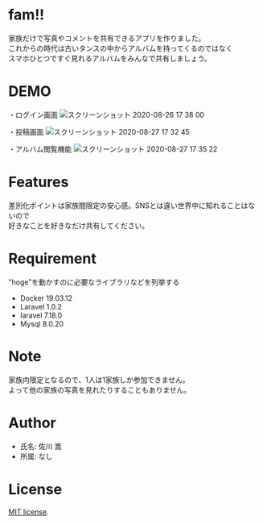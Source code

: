 # fam!!

家族だけで写真やコメントを共有できるアプリを作りました。<br>
これからの時代は古いタンスの中からアルバムを持ってくるのではなく<br>
スマホひとつですぐ見れるアルバムをみんなで共有しましょう。

# DEMO

・ログイン画面
![スクリーンショット 2020-08-26 17 38 00](https://user-images.githubusercontent.com/65385009/91281358-efbc7b00-e7c2-11ea-849c-39f7ce01bfaf.png)

・投稿画面
![スクリーンショット 2020-08-27 17 32 45](https://user-images.githubusercontent.com/65385009/91417173-5b6a1b00-e88b-11ea-8b84-caf00bc74966.png)

・アルバム閲覧機能
![スクリーンショット 2020-08-27 17 35 22](https://user-images.githubusercontent.com/65385009/91417441-c156a280-e88b-11ea-97d8-a0143e62d177.png)


# Features

差別化ポイントは家族間限定の安心感。SNSとは違い世界中に知れることはないので<br>
好きなことを好きなだけ共有してください。

# Requirement

"hoge"を動かすのに必要なライブラリなどを列挙する

* Docker 19.03.12
* Laravel 1.0.2
* laravel 7.18.0
* Mysql 8.0.20



# Note
家族内限定となるので、1人は1家族しか参加できません。<br>
よって他の家族の写真を見れたりすることもありません。

# Author

* 氏名: 佐川 嵩
* 所属: なし

# License

[MIT license](https://choosealicense.com/licenses/mit/).
